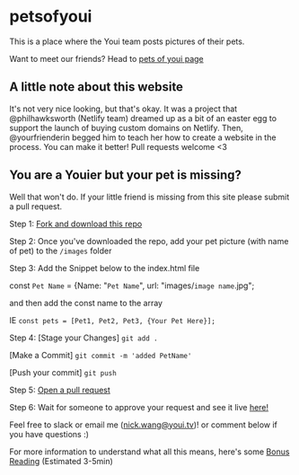 # petsofyoui

This is a place where the Youi team posts pictures of their pets. 

Want to meet our friends? Head to [pets of youi page](http://nickwangyoui.github.io/petsofyoui)


## A little note about this website

It's not very nice looking, but that's okay. It was a project that @philhawksworth (Netlify team) dreamed up as a bit of an easter egg to support the launch of buying custom domains on Netlify. Then, @yourfrienderin begged him to teach her how to create a website in the process. You can make it better! Pull requests welcome <3


## You are a Youier but your pet is missing?

Well that won't do. If your little friend is missing from this site please submit a pull request.

Step 1: [Fork and download this repo](https://help.github.com/en/articles/fork-a-repo)

Step 2: Once you've downloaded the repo, add your pet picture (with name of pet) to the `/images` folder

Step 3: Add the Snippet below to the index.html file

const `Pet Name` = {Name: "`Pet Name`", url: "images/`image name`.jpg";

and then add the const name to the array

IE `const pets = [Pet1, Pet2, Pet3, {Your Pet Here}];`

Step 4: 
[Stage your Changes]
`git add .`

[Make a Commit]
`git commit -m 'added PetName'`

[Push your commit]
`git push`

Step 5: [Open a pull request](https://help.github.com/en/articles/creating-a-pull-request-from-a-fork)

Step 6: Wait for someone to approve your request and see it live [here!](http://nickwangyoui.github.io/petsofyoui)

Feel free to slack or email me (nick.wang@youi.tv)! or comment below if you have questions :) 

For more information to understand what all this means, here's some [Bonus Reading](https://guides.github.com/introduction/flow/) (Estimated 3-5min)

